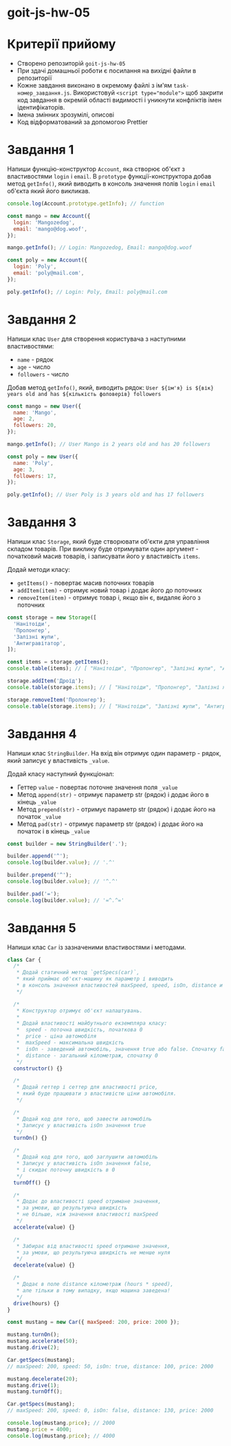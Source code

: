 # goit-js-hw-05

# Критерії прийому

- Створено репозиторій `goit-js-hw-05`
- При здачі домашньої роботи є посилання на вихідні файли в репозиторії
- Кожне завдання виконано в окремому файлі з ім'ям `task-номер_завдання.js`.
  Використовуй `<script type="module">` щоб закрити код завдання в окремій
  області видимості і уникнути конфліктів імен ідентифікаторів.
- Імена змінних зрозумілі, описові
- Код відформатований за допомогою Prettier

# Завдання 1

Напиши функцію-конструктор `Account`, яка створює об'єкт з властивостями `login`
і `email`. В `prototype` функції-конструктора добав метод `getInfo()`, який
виводить в консоль значення полів `login` і `email` об'єкта який його викликав.

```js
console.log(Account.prototype.getInfo); // function

const mango = new Account({
  login: 'Mangozedog',
  email: 'mango@dog.woof',
});

mango.getInfo(); // Login: Mangozedog, Email: mango@dog.woof

const poly = new Account({
  login: 'Poly',
  email: 'poly@mail.com',
});

poly.getInfo(); // Login: Poly, Email: poly@mail.com
```

# Завдання 2

Напиши клас `User` для створення користувача з наступними властивостями:

- `name` - рядок
- `age` - число
- `followers` - число

Добав метод `getInfo()`, який, виводить рядок:
`User ${ім'я} is ${вік} years old and has ${кількість фоловерів} followers`

```js
const mango = new User({
  name: 'Mango',
  age: 2,
  followers: 20,
});

mango.getInfo(); // User Mango is 2 years old and has 20 followers

const poly = new User({
  name: 'Poly',
  age: 3,
  followers: 17,
});

poly.getInfo(); // User Poly is 3 years old and has 17 followers
```

# Завдання 3

Напиши клас `Storage`, який буде створювати об'єкти для управління складом
товарів. При виклику буде отримувати один аргумент - початковий масив товарів, і
записувати його у властивість `items`.

Додай методи класу:

- `getItems()` - повертає масив поточних товарів
- `addItem(item)` - отримує новий товар і додає його до поточних
- `removeItem(item)` - отримує товар і, якщо він є, видаляє його з поточних

```js
const storage = new Storage([
  'Нанітоіди',
  'Пролонгер',
  'Залізні жупи',
  'Антигравітатор',
]);

const items = storage.getItems();
console.table(items); // [ "Нанітоіди", "Пролонгер", "Залізні жупи", "Антигравітатор" ]

storage.addItem('Дроїд');
console.table(storage.items); // [ "Нанітоіди", "Пролонгер", "Залізні жупи", "Антигравітатор", "Дроїд" ]

storage.removeItem('Пролонгер');
console.table(storage.items); // [ "Нанітоіди", "Залізні жупи", "Антигравітатор", "Дроїд" ]
```

# Завдання 4

Напиши клас `StringBuilder`. На вхід він отримує один параметр - рядок,
який записує у властивість `_value`.

Додай класу наступний функціонал:

- Геттер `value` - повертає поточне значення поля `_value`
- Метод `append(str)` - отримує параметр str (рядок) і додає його в кінець
  `_value`
- Метод `prepend(str)` - отримує параметр str (рядок) і додає його на початок
  `_value`
- Метод `pad(str)` - отримує параметр str (рядок) і додає його на початок і в кінець `_value`

```js
const builder = new StringBuilder('.');

builder.append('^');
console.log(builder.value); // '.^'

builder.prepend('^');
console.log(builder.value); // '^.^'

builder.pad('=');
console.log(builder.value); // '=^.^='
```

# Завдання 5

Напиши клас `Car` із зазначеними властивостями і методами.

```js
class Car {
  /*
   * Додай статичний метод `getSpecs(car)`,
   * який приймає об'єкт-машину як параметр і виводить
   * в консоль значення властивостей maxSpeed, speed, isOn, distance и price.
   */

  /*
   * Конструктор отримує об'єкт налаштувань.
   *
   * Додай властивості майбутнього екземпляра класу:
   *  speed - поточна швидкість, початкова 0
   *  price - ціна автомобіля
   *  maxSpeed - максимальна швидкість
   *  isOn - заведений автомобіль, значення true або false. Спочатку false
   *  distance - загальний кілометраж, спочатку 0
   */
  constructor() {}

  /*
   * Додай геттер і сеттер для властивості price,
   * який буде працювати з властивістю ціни автомобіля.
   */

  /*
   * Додай код для того, щоб завести автомобіль
   * Записує у властивість isOn значення true
   */
  turnOn() {}

  /*
   * Додай код для того, щоб заглушити автомобіль
   * Записує у властивість isOn значення false,
   * і скидає поточну швидкість в 0
   */
  turnOff() {}

  /*
   * Додає до властивості speed отримане значення,
   * за умови, що результуюча швидкість
   * не більше, ніж значення властивості maxSpeed
   */
  accelerate(value) {}

  /*
   * Забирає від властивості speed отримане значення,
   * за умови, що результуюча швидкість не менше нуля
   */
  decelerate(value) {}

  /*
   * Додає в поле distance кілометраж (hours * speed),
   * але тільки в тому випадку, якщо машина заведена!
   */
  drive(hours) {}
}

const mustang = new Car({ maxSpeed: 200, price: 2000 });

mustang.turnOn();
mustang.accelerate(50);
mustang.drive(2);

Car.getSpecs(mustang);
// maxSpeed: 200, speed: 50, isOn: true, distance: 100, price: 2000

mustang.decelerate(20);
mustang.drive(1);
mustang.turnOff();

Car.getSpecs(mustang);
// maxSpeed: 200, speed: 0, isOn: false, distance: 130, price: 2000

console.log(mustang.price); // 2000
mustang.price = 4000;
console.log(mustang.price); // 4000
```
